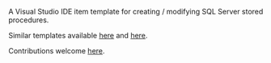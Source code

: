 <!--VSMM readme start-->

[GitHubRepoPullRequestsURL]: https://github.com/GregTrevellick/VsixItemTemplateSqlScriptStoredProcedure/pulls

A Visual Studio IDE item template for creating / modifying SQL Server stored procedures.

Similar templates available [here](https://marketplace.visualstudio.com/search?term=trevellick%20tsql&target=VS&category=All%20categories&vsVersion=&sortBy=Relevance) and [here](https://marketplace.visualstudio.com/search?term=trevellick&target=VS&category=All%20categories&vsVersion=&sortBy=Relevance).

Contributions welcome [here][GitHubRepoPullRequestsURL].

<!--VSMM readme end-->
